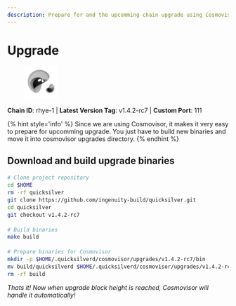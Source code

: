 ```yaml
---
description: Prepare for and the upcomming chain upgrade using Cosmovisor.
---
```


# Upgrade

<figure><img src="https://raw.githubusercontent.com/kj89/cosmos-images/main/logos/quicksilver.png" alt=""><figcaption></figcaption></figure>

**Chain ID**: rhye-1 | **Latest Version Tag**: v1.4.2-rc7 | **Custom Port**: 111

{% hint style='info' %}
Since we are using Cosmovisor, it makes it very easy to prepare for upcomming upgrade.
You just have to build new binaries and move it into cosmovisor upgrades directory.
{% endhint %}

## Download and build upgrade binaries

```bash
# Clone project repository
cd $HOME
rm -rf quicksilver
git clone https://github.com/ingenuity-build/quicksilver.git
cd quicksilver
git checkout v1.4.2-rc7

# Build binaries
make build

# Prepare binaries for Cosmovisor
mkdir -p $HOME/.quicksilverd/cosmovisor/upgrades/v1.4.2-rc7/bin
mv build/quicksilverd $HOME/.quicksilverd/cosmovisor/upgrades/v1.4.2-rc7/bin/
rm -rf build
```

*Thats it! Now when upgrade block height is reached, Cosmovisor will handle it automatically!*
